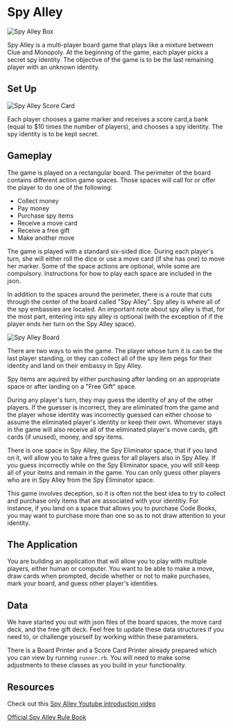 # Spy Alley

![Spy Alley Box](https://images-na.ssl-images-amazon.com/images/I/51ZJk5l0iKL._AC_UL320_SR280,320_.jpg)

Spy Alley is a multi-player board game that plays like a mixture between Clue and Monopoly. At the beginning of the game, each player picks a secret spy identity. The objective of the game is to be the last remaining player with an unknown identity.


## Set Up

![Spy Alley Score Card](https://cdn.shopify.com/s/files/1/0704/5013/products/board-games-spy-alley-4_800x.jpg?v=1494376588)

Each player chooses a game marker and receives a score card,a bank (equal to $10 times the number of players), and chooses a spy identity. The spy identity is to be kept secret.


## Gameplay

The game is played on a rectangular board. The perimeter of the board contains different action game spaces. Those spaces will call for or offer the player to do one of the following:

- Collect money
- Pay money
- Purchase spy items
- Receive a move card
- Receive a free gift
- Make another move

The game is played with a standard six-sided dice. During each player's turn, she will either roll the dice or use a move card (if she has one) to move her marker. Some of the space actions are optional, while some are compulsory. Instructions for how to play each space are included in the json.

In addition to the spaces around the perimeter, there is a route that cuts through the center of the board called "Spy Alley". Spy alley is where all of the spy embassies are located. An important note about spy alley is that, for the most part, entering into spy alley is optional (with the exception of if the player ends her turn on the Spy Alley space).

![Spy Alley Board](https://images-na.ssl-images-amazon.com/images/I/7138aqOEoXL._SY741_.jpg)

There are two ways to win the game. The player whose turn it is can be the last player standing, or they can collect all of the spy item pegs for their identity and land on their embassy in Spy Alley.

Spy items are aquired by either purchasing after landing on an appropriate space or after landing on a "Free Gift" space.

During any player's turn, they may guess the identity of any of the other players. If the guesser is incorrect, they are eliminated from the game and the player whose identity was incorrectly guessed can either choose to assume the eliminated player's identity or keep their own. Whomever stays in the game will also receive all of the eliminated player's move cards, gift cards (if unused), money, and spy items.

There is one space in Spy Alley, the Spy Eliminator space, that if you land on it, will allow you to take a free guess for all players also in Spy Alley. If you guess incorrectly while on the Spy Eliminator space, you will still keep all of your items and remain in the game. You can only guess other players who are in Spy Alley from the Spy Eliminator space.

This game involves deception, so it is often not the best idea to try to collect and purchase only items that are associated with your identitiy. For instance, if you land on a space that allows you to purchase Code Books, you may want to purchase more than one so as to not draw attention to your identity.


## The Application

You are building an application that will allow you to play with multiple players, either human or computer. You want to be able to make a move, draw cards when prompted, decide whether or not to make purchases, mark your board, and guess other player's identities.


## Data

We have started you out with json files of the board spaces, the move card deck, and the free gift deck. Feel free to update these data structures if you need to, or challenge yourself by working within these parameters.

There is a Board Printer and a Score Card Printer already prepared which you can view by running `runner.rb`. You will need to make some adjustments to these classes as you build in your functionality.


## Resources

Check out this [Spy Alley Youtube introduction video](https://www.youtube.com/watch?v=w3G1LUITeAY)

[Official Spy Alley Rule Book](http://www.rectorsquid.com/Spy_Alley_Rules.pdf)

